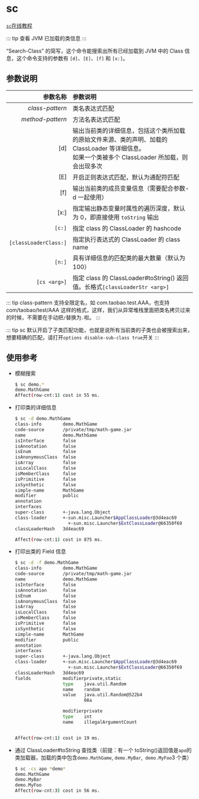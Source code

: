 # sc

[`sc`在线教程](https://arthas.aliyun.com/doc/arthas-tutorials?language=cn&id=command-sc)

::: tip
查看 JVM 已加载的类信息
:::

“Search-Class” 的简写，这个命令能搜索出所有已经加载到 JVM 中的 Class 信息，这个命令支持的参数有 `[d]`、`[E]`、`[f]` 和 `[x:]`。

## 参数说明

|              参数名称 | 参数说明                                                                                                                                              |
| --------------------: | :---------------------------------------------------------------------------------------------------------------------------------------------------- |
|       _class-pattern_ | 类名表达式匹配                                                                                                                                        |
|      _method-pattern_ | 方法名表达式匹配                                                                                                                                      |
|                   [d] | 输出当前类的详细信息，包括这个类所加载的原始文件来源、类的声明、加载的 ClassLoader 等详细信息。<br/>如果一个类被多个 ClassLoader 所加载，则会出现多次 |
|                   [E] | 开启正则表达式匹配，默认为通配符匹配                                                                                                                  |
|                   [f] | 输出当前类的成员变量信息（需要配合参数-d 一起使用）                                                                                                   |
|                  [x:] | 指定输出静态变量时属性的遍历深度，默认为 0，即直接使用 `toString` 输出                                                                                |
|                `[c:]` | 指定 class 的 ClassLoader 的 hashcode                                                                                                                 |
| `[classLoaderClass:]` | 指定执行表达式的 ClassLoader 的 class name                                                                                                            |
|                `[n:]` | 具有详细信息的匹配类的最大数量（默认为 100）                                                                                                          |
|          `[cs <arg>]` | 指定 class 的 ClassLoader#toString() 返回值。长格式`[classLoaderStr <arg>]`                                                                           |

::: tip
class-pattern 支持全限定名，如 com.taobao.test.AAA，也支持 com/taobao/test/AAA 这样的格式，这样，我们从异常堆栈里面把类名拷贝过来的时候，不需要在手动把`/`替换为`.`啦。
:::

::: tip
sc 默认开启了子类匹配功能，也就是说所有当前类的子类也会被搜索出来，想要精确的匹配，请打开`options disable-sub-class true`开关
:::

## 使用参考

- 模糊搜索

  ```bash
  $ sc demo.*
  demo.MathGame
  Affect(row-cnt:1) cost in 55 ms.
  ```

- 打印类的详细信息

  ```bash
  $ sc -d demo.MathGame
  class-info        demo.MathGame
  code-source       /private/tmp/math-game.jar
  name              demo.MathGame
  isInterface       false
  isAnnotation      false
  isEnum            false
  isAnonymousClass  false
  isArray           false
  isLocalClass      false
  isMemberClass     false
  isPrimitive       false
  isSynthetic       false
  simple-name       MathGame
  modifier          public
  annotation
  interfaces
  super-class       +-java.lang.Object
  class-loader      +-sun.misc.Launcher$AppClassLoader@3d4eac69
                      +-sun.misc.Launcher$ExtClassLoader@66350f69
  classLoaderHash   3d4eac69

  Affect(row-cnt:1) cost in 875 ms.
  ```

- 打印出类的 Field 信息

  ```bash
  $ sc -d -f demo.MathGame
  class-info        demo.MathGame
  code-source       /private/tmp/math-game.jar
  name              demo.MathGame
  isInterface       false
  isAnnotation      false
  isEnum            false
  isAnonymousClass  false
  isArray           false
  isLocalClass      false
  isMemberClass     false
  isPrimitive       false
  isSynthetic       false
  simple-name       MathGame
  modifier          public
  annotation
  interfaces
  super-class       +-java.lang.Object
  class-loader      +-sun.misc.Launcher$AppClassLoader@3d4eac69
                      +-sun.misc.Launcher$ExtClassLoader@66350f69
  classLoaderHash   3d4eac69
  fields            modifierprivate,static
                    type    java.util.Random
                    name    random
                    value   java.util.Random@522b4
                            08a

                    modifierprivate
                    type    int
                    name    illegalArgumentCount


  Affect(row-cnt:1) cost in 19 ms.
  ```

- 通过 ClassLoader#toString 查找类（前提：有一个 toString()返回值是`apo`的类加载器，加载的类中包含`demo.MathGame`, `demo.MyBar`,` demo.MyFoo`3 个类）

  ```bash
  $ sc -cs apo *demo*
  demo.MathGame
  demo.MyBar
  demo.MyFoo
  Affect(row-cnt:3) cost in 56 ms.
  ```
